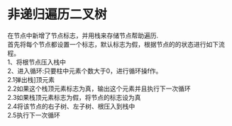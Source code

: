 #  非递归遍历二叉树

在节点中新增了节点标志，并用栈来存储节点帮助遍历.  
首先将每个节点都设置一个标志，默认标志为假，根据节点的的状态进行如下流程。  
1、将根节点压入栈中  
2、进入循环:只要柱中元素个数大于0，进行循环操f作。  
2.1弹出栈]顶元素  
2.2如果这个栈顶元素标志为真，输出这个元素并且执行下一次循环  
2.3如果栈顶元素标志为假，将节点的标志设为真  
2.4将该节点的右子树、左子树、根压入到栈中  
2.5执行下一次循环

